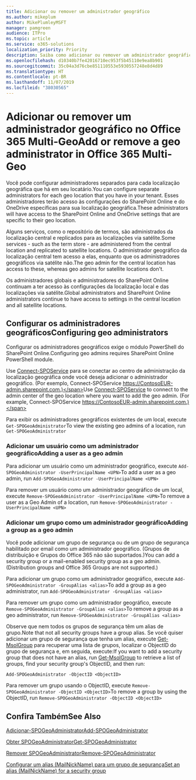 ```yaml
---
title: Adicionar ou remover um administrador geográfico
ms.author: mikeplum
author: MikePlumleyMSFT
manager: pamgreen
audience: ITPro
ms.topic: article
ms.service: o365-solutions
localization_priority: Priority
description: Saiba como adicionar ou remover um administrador geográfica no Office 365 Multi-Geo.
ms.openlocfilehash: d10340b7fe42016710ec953f5b45110e9ea8b901
ms.sourcegitcommit: 35c04a3d76cbe851110553e5930557248e8d4d89
ms.translationtype: HT
ms.contentlocale: pt-BR
ms.lasthandoff: 11/07/2019
ms.locfileid: "38030565"
---
```

# <a name="add-or-remove-a-geo-administrator-in-office-365-multi-geo"></a><span data-ttu-id="92dd9-103">Adicionar ou remover um administrador geográfico no Office 365 Multi-Geo</span><span class="sxs-lookup"><span data-stu-id="92dd9-103">Add or remove a geo administrator in Office 365 Multi-Geo</span></span>

<span data-ttu-id="92dd9-104">Você pode configurar administradores separados para cada localização geográfica que há em seu locatário.</span><span class="sxs-lookup"><span data-stu-id="92dd9-104">You can configure separate administrators for each geo location that you have in your tenant.</span></span> <span data-ttu-id="92dd9-105">Esses administradores terão acesso às configurações do SharePoint Online e do OneDrive específicas para sua localização geográfica.</span><span class="sxs-lookup"><span data-stu-id="92dd9-105">These administrators will have access to the SharePoint Online and OneDrive settings that are specific to their geo location.</span></span>

<span data-ttu-id="92dd9-106">Alguns serviços, como o repositório de termos, são administrados da localização central e replicados para as localizações via satélite.</span><span class="sxs-lookup"><span data-stu-id="92dd9-106">Some services - such as the term store - are administered from the central location and replicated to satellite locations.</span></span> <span data-ttu-id="92dd9-107">O administrador geográfico da localização central tem acesso a elas, enquanto que os administradores geográficos via satélite não.</span><span class="sxs-lookup"><span data-stu-id="92dd9-107">The geo admin for the central location has access to these, whereas geo admins for satellite locations don't.</span></span>

<span data-ttu-id="92dd9-108">Os administradores globais e administradores do SharePoint Online continuam a ter acesso às configurações da localização local e das localizações via satélite.</span><span class="sxs-lookup"><span data-stu-id="92dd9-108">Global administrators and SharePoint Online administrators continue to have access to settings in the central location and all satellite locations.</span></span>

## <a name="configuring-geo-administrators"></a><span data-ttu-id="92dd9-109">Configurar os administradores geográficos</span><span class="sxs-lookup"><span data-stu-id="92dd9-109">Configuring geo administrators</span></span>

<span data-ttu-id="92dd9-110">Configurar os administradores geográficos exige o módulo PowerShell do SharePoint Online.</span><span class="sxs-lookup"><span data-stu-id="92dd9-110">Configuring geo admins requires SharePoint Online PowerShell module.</span></span>

<span data-ttu-id="92dd9-111">Use [Connect-SPOService](https://docs.microsoft.com/powershell/module/sharepoint-online/Connect-SPOService) para se conectar ao centro de administração da localização geográfica onde você deseja adicionar o administrador geográfico. (Por exemplo, Connect-SPOService  https://ContosoEUR-admin.sharepoint.com.)</span><span class="sxs-lookup"><span data-stu-id="92dd9-111">Use [Connect-SPOService](https://docs.microsoft.com/powershell/module/sharepoint-online/Connect-SPOService) to connect to the admin center of the geo location where you want to add the geo admin. (For example, Connect-SPOService  https://ContosoEUR-admin.sharepoint.com.)</span></span>

<span data-ttu-id="92dd9-112">Para exibir os administradores geográficos existentes de um local, execute `Get-SPOGeoAdministrator`</span><span class="sxs-lookup"><span data-stu-id="92dd9-112">To view the existing geo admins of a location, run `Get-SPOGeoAdministrator`</span></span>

### <a name="adding-a-user-as-a-geo-admin"></a><span data-ttu-id="92dd9-113">Adicionar um usuário como um administrador geográfico</span><span class="sxs-lookup"><span data-stu-id="92dd9-113">Adding a user as a geo admin</span></span>

<span data-ttu-id="92dd9-114">Para adicionar um usuário como um administrador geográfico, execute `Add-SPOGeoAdministrator -UserPrincipalName <UPN>`</span><span class="sxs-lookup"><span data-stu-id="92dd9-114">To add a user as a geo admin, run `Add-SPOGeoAdministrator -UserPrincipalName <UPN>`</span></span>

<span data-ttu-id="92dd9-115">Para remover um usuário como um administrador geográfico de um local, execute  `Remove-SPOGeoAdministrator -UserPrincipalName <UPN>`</span><span class="sxs-lookup"><span data-stu-id="92dd9-115">To remove a user as a Geo Admin of a location, run  `Remove-SPOGeoAdministrator -UserPrincipalName <UPN>`</span></span>

### <a name="adding-a-group-as-a-geo-admin"></a><span data-ttu-id="92dd9-116">Adicionar um grupo como um administrador geográfico</span><span class="sxs-lookup"><span data-stu-id="92dd9-116">Adding a group as a geo admin</span></span>

<span data-ttu-id="92dd9-117">Você pode adicionar um grupo de segurança ou de um grupo de segurança habilitado por email como um administrador geográfico. (Grupos de distribuição e Grupos do Office 365 não são suportados.)</span><span class="sxs-lookup"><span data-stu-id="92dd9-117">You can add a security group or a mail-enabled security group as a geo admin. (Distribution groups and Office 365 Groups are not supported.)</span></span>

<span data-ttu-id="92dd9-118">Para adicionar um grupo como um administrador geográfico, execute `Add-SPOGeoAdministrator -GroupAlias <alias>`</span><span class="sxs-lookup"><span data-stu-id="92dd9-118">To add a group as a geo administrator, run `Add-SPOGeoAdministrator -GroupAlias <alias>`</span></span>

<span data-ttu-id="92dd9-119">Para remover um grupo como um administrador geográfico, execute `Remove-SPOGeoAdministrator -GroupAlias <alias>`</span><span class="sxs-lookup"><span data-stu-id="92dd9-119">To remove a group as a geo administrator, run `Remove-SPOGeoAdministrator -GroupAlias <alias>`</span></span>

<span data-ttu-id="92dd9-120">Observe que nem todos os grupos de segurança têm um alias de grupo.</span><span class="sxs-lookup"><span data-stu-id="92dd9-120">Note that not all security groups have a group alias.</span></span> <span data-ttu-id="92dd9-121">Se você quiser adicionar um grupo de segurança que tenha um alias, execute [Get-MsolGroup](https://docs.microsoft.com/powershell/module/msonline/get-msolgroup) para recuperar uma lista de grupos, localizar o ObjectID do grupo de segurança e, em seguida, execute:</span><span class="sxs-lookup"><span data-stu-id="92dd9-121">If you want to add a security group that does not have an alias, run [Get-MsolGroup](https://docs.microsoft.com/powershell/module/msonline/get-msolgroup) to retrieve a list of groups, find your security group's ObjectID, and then run:</span></span>

`Add-SPOGeoAdministrator -ObjectID <ObjectID>`

<span data-ttu-id="92dd9-122">Para remover um grupo usando o ObjectID, execute `Remove-SPOGeoAdministrator -ObjectID <ObjectID>`</span><span class="sxs-lookup"><span data-stu-id="92dd9-122">To remove a group by using the ObjectID, run `Remove-SPOGeoAdministrator -ObjectID <ObjectID>`</span></span>

## <a name="see-also"></a><span data-ttu-id="92dd9-123">Confira Também</span><span class="sxs-lookup"><span data-stu-id="92dd9-123">See Also</span></span>

[<span data-ttu-id="92dd9-124">Adicionar-SPOGeoAdministrator</span><span class="sxs-lookup"><span data-stu-id="92dd9-124">Add-SPOGeoAdministrator</span></span>](https://docs.microsoft.com/powershell/module/sharepoint-online/add-spogeoadministrator)

[<span data-ttu-id="92dd9-125">Obter SPOGeoAdministrator</span><span class="sxs-lookup"><span data-stu-id="92dd9-125">Get-SPOGeoAdministrator</span></span>](https://docs.microsoft.com/powershell/module/sharepoint-online/get-spogeoadministrator)

[<span data-ttu-id="92dd9-126">Remover SPOGeoAdministrator</span><span class="sxs-lookup"><span data-stu-id="92dd9-126">Remove-SPOGeoAdministrator</span></span>](https://docs.microsoft.com/powershell/module/sharepoint-online/remove-spogeoadministrator)

[<span data-ttu-id="92dd9-127">Configurar um alias (MailNickName) para um grupo de segurança</span><span class="sxs-lookup"><span data-stu-id="92dd9-127">Set an alias (MailNickName) for a security group</span></span>](https://docs.microsoft.com/powershell/module/azuread/set-azureadgroup)
